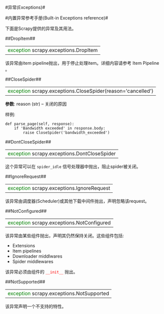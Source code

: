 #异常(Exceptions)#

#内置异常参考手册(Built-in Exceptions reference)#

下面是Scrapy提供的异常及其用法。

##DropItem##

<table><tr><td>
<font color=green>exception</font> scrapy.exceptions.DropItem
</td></tr></table>

该异常由item pipeline抛出，用于停止处理item。详细内容请参考 Item Pipeline 。

##CloseSpider##

<table><tr><td>
<font color=green>exception</font> scrapy.exceptions.CloseSpider(reason='cancelled')
</td></tr></table>

**参数**:	reason (str) – 关闭的原因

样例:

	def parse_page(self, response):
	    if 'Bandwidth exceeded' in response.body:
	        raise CloseSpider('bandwidth_exceeded')

##DontCloseSpider##

<table><tr><td>
<font color=green>exception</font> scrapy.exceptions.DontCloseSpider
</td></tr></table>

这个异常可以在 `spider_idle` 信号处理器中抛出，阻止spider被关闭。

##IgnoreRequest##

<table><tr><td>
<font color=green>exception</font> scrapy.exceptions.IgnoreRequest
</td></tr></table>

该异常由调度器(Scheduler)或其他下载中间件抛出，声明忽略该request。

##NotConfigured##

<table><tr><td>
<font color=green>exception</font> scrapy.exceptions.NotConfigured
</td></tr></table>

该异常由某些组件抛出，声明其仍然保持关闭。这些组件包括:

  - Extensions
  - Item pipelines
  - Downloader middlwares
  - Spider middlewares

该异常必须由组件的 <font color=red>`__init__`</font> 抛出。

##NotSupported##

<table><tr><td>
<font color=green>exception</font>  scrapy.exceptions.NotSupported
</td></tr></table>

该异常声明一个不支持的特性。